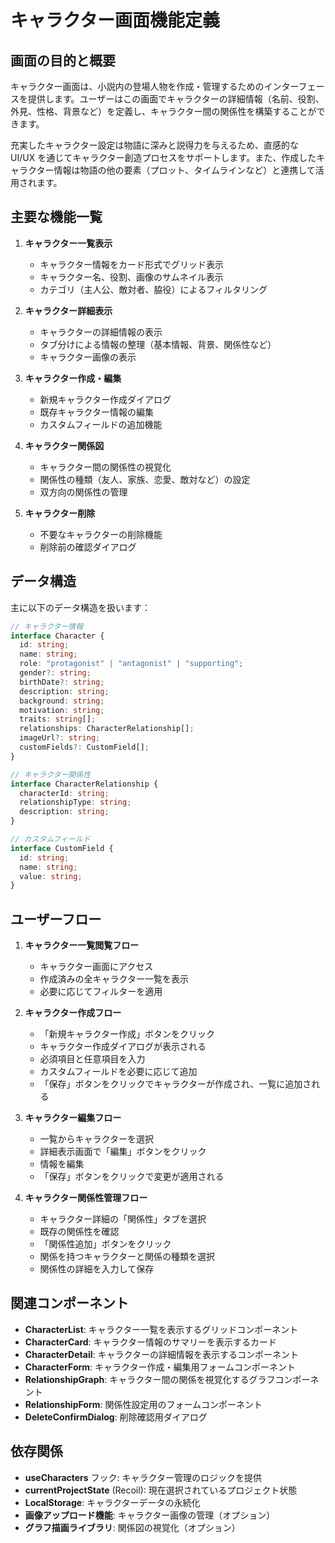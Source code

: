 # キャラクター画面機能定義

## 画面の目的と概要

キャラクター画面は、小説内の登場人物を作成・管理するためのインターフェースを提供します。ユーザーはこの画面でキャラクターの詳細情報（名前、役割、外見、性格、背景など）を定義し、キャラクター間の関係性を構築することができます。

充実したキャラクター設定は物語に深みと説得力を与えるため、直感的な UI/UX を通じてキャラクター創造プロセスをサポートします。また、作成したキャラクター情報は物語の他の要素（プロット、タイムラインなど）と連携して活用されます。

## 主要な機能一覧

1. **キャラクター一覧表示**

   - キャラクター情報をカード形式でグリッド表示
   - キャラクター名、役割、画像のサムネイル表示
   - カテゴリ（主人公、敵対者、脇役）によるフィルタリング

2. **キャラクター詳細表示**

   - キャラクターの詳細情報の表示
   - タブ分けによる情報の整理（基本情報、背景、関係性など）
   - キャラクター画像の表示

3. **キャラクター作成・編集**

   - 新規キャラクター作成ダイアログ
   - 既存キャラクター情報の編集
   - カスタムフィールドの追加機能

4. **キャラクター関係図**

   - キャラクター間の関係性の視覚化
   - 関係性の種類（友人、家族、恋愛、敵対など）の設定
   - 双方向の関係性の管理

5. **キャラクター削除**
   - 不要なキャラクターの削除機能
   - 削除前の確認ダイアログ

## データ構造

主に以下のデータ構造を扱います：

```typescript
// キャラクター情報
interface Character {
  id: string;
  name: string;
  role: "protagonist" | "antagonist" | "supporting";
  gender?: string;
  birthDate?: string;
  description: string;
  background: string;
  motivation: string;
  traits: string[];
  relationships: CharacterRelationship[];
  imageUrl?: string;
  customFields?: CustomField[];
}

// キャラクター関係性
interface CharacterRelationship {
  characterId: string;
  relationshipType: string;
  description: string;
}

// カスタムフィールド
interface CustomField {
  id: string;
  name: string;
  value: string;
}
```

## ユーザーフロー

1. **キャラクター一覧閲覧フロー**

   - キャラクター画面にアクセス
   - 作成済みの全キャラクター一覧を表示
   - 必要に応じてフィルターを適用

2. **キャラクター作成フロー**

   - 「新規キャラクター作成」ボタンをクリック
   - キャラクター作成ダイアログが表示される
   - 必須項目と任意項目を入力
   - カスタムフィールドを必要に応じて追加
   - 「保存」ボタンをクリックでキャラクターが作成され、一覧に追加される

3. **キャラクター編集フロー**

   - 一覧からキャラクターを選択
   - 詳細表示画面で「編集」ボタンをクリック
   - 情報を編集
   - 「保存」ボタンをクリックで変更が適用される

4. **キャラクター関係性管理フロー**
   - キャラクター詳細の「関係性」タブを選択
   - 既存の関係性を確認
   - 「関係性追加」ボタンをクリック
   - 関係を持つキャラクターと関係の種類を選択
   - 関係性の詳細を入力して保存

## 関連コンポーネント

- **CharacterList**: キャラクター一覧を表示するグリッドコンポーネント
- **CharacterCard**: キャラクター情報のサマリーを表示するカード
- **CharacterDetail**: キャラクターの詳細情報を表示するコンポーネント
- **CharacterForm**: キャラクター作成・編集用フォームコンポーネント
- **RelationshipGraph**: キャラクター間の関係を視覚化するグラフコンポーネント
- **RelationshipForm**: 関係性設定用のフォームコンポーネント
- **DeleteConfirmDialog**: 削除確認用ダイアログ

## 依存関係

- **useCharacters** フック: キャラクター管理のロジックを提供
- **currentProjectState** (Recoil): 現在選択されているプロジェクト状態
- **LocalStorage**: キャラクターデータの永続化
- **画像アップロード機能**: キャラクター画像の管理（オプション）
- **グラフ描画ライブラリ**: 関係図の視覚化（オプション）
